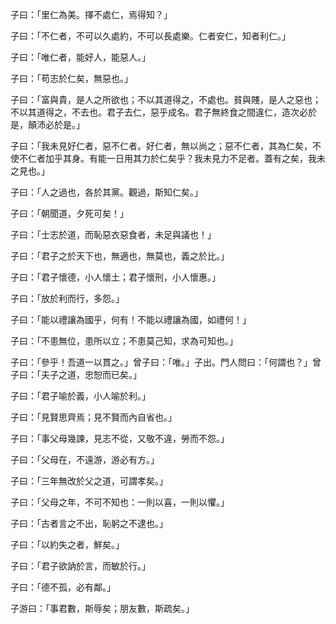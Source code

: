 子曰：「里仁為美。擇不處仁，焉得知？」

子曰：「不仁者，不可以久處約，不可以長處樂。仁者安仁，知者利仁。」

子曰：「唯仁者，能好人，能惡人。」

子曰：「苟志於仁矣，無惡也。」

子曰：「富與貴，是人之所欲也；不以其道得之，不處也。貧與賤，是人之惡也；不以其道得之，不去也。君子去仁，惡乎成名。君子無終食之間違仁，造次必於是，顛沛必於是。」

子曰：「我未見好仁者，惡不仁者。好仁者，無以尚之；惡不仁者，其為仁矣，不使不仁者加乎其身。有能一日用其力於仁矣乎？我未見力不足者。蓋有之矣，我未之見也。」

子曰：「人之過也，各於其黨。觀過，斯知仁矣。」

子曰：「朝聞道，夕死可矣！」

子曰：「士志於道，而恥惡衣惡食者，未足與議也！」

子曰：「君子之於天下也，無適也，無莫也，義之於比。」

子曰：「君子懷德，小人懷土；君子懷刑，小人懷惠。」

子曰：「放於利而行，多怨。」

子曰：「能以禮讓為國乎，何有！不能以禮讓為國，如禮何！」

子曰：「不患無位，患所以立；不患莫己知，求為可知也。」

子曰：「參乎！吾道一以貫之。」曾子曰：「唯。」子出。門人問曰：「何謂也？」曾子曰：「夫子之道，忠恕而已矣。」

子曰：「君子喻於義，小人喻於利。」

子曰：「見賢思齊焉；見不賢而內自省也。」

子曰：「事父母幾諫，見志不從，又敬不違，勞而不怨。」

子曰：「父母在，不遠游，游必有方。」

子曰：「三年無改於父之道，可謂孝矣。」

子曰：「父母之年，不可不知也：一則以喜，一則以懼。」

子曰：「古者言之不出，恥躬之不逮也。」

子曰：「以約失之者，鮮矣。」

子曰：「君子欲訥於言，而敏於行。」

子曰：「德不孤，必有鄰。」

子游曰：「事君數，斯辱矣；朋友數，斯疏矣。」

